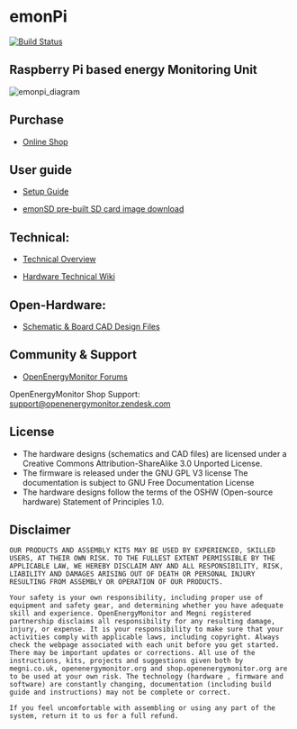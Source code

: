 # emonPi

[![Build Status](https://travis-ci.org/openenergymonitor/emonpi.svg?branch=master)](https://travis-ci.org/openenergymonitor/emonpi)

## Raspberry Pi based energy Monitoring Unit

![emonpi_diagram](docs/emonPi_System_Diagram.png)


## Purchase

- [Online Shop](https://shop.openenergymonitor.com/emonpi-2/)

## User guide

- [Setup Guide](https://guide.openenergymonitor.org/)

- [emonSD pre-built SD card image download](https://github.com/openenergymonitor/emonpi/wiki/emonSD-pre-built-SD-card-Download-&-Change-Log)


## Technical:

- [Technical Overview](https://guide.openenergymonitor.org/technical/emonpi)

- [Hardware Technical Wiki](http://wiki.openenergymonitor.org/index.php?title=EmonPi)


## Open-Hardware:

- [Schematic & Board CAD Design Files](https://github.com/openenergymonitor/emonpi/tree/master/hardware)

## Community & Support

- [OpenEnergyMonitor Forums](https://community.openenergymonitor.org)

OpenEnergyMonitor Shop Support: support@openenergymonitor.zendesk.com

## License

- The hardware designs (schematics and CAD files) are licensed under a Creative Commons Attribution-ShareAlike 3.0 Unported License.
- The firmware is released under the GNU GPL V3 license The documentation is subject to GNU Free Documentation License
- The hardware designs follow the terms of the OSHW (Open-source hardware) Statement of Principles 1.0.

## Disclaimer

```
OUR PRODUCTS AND ASSEMBLY KITS MAY BE USED BY EXPERIENCED, SKILLED USERS, AT THEIR OWN RISK. TO THE FULLEST EXTENT PERMISSIBLE BY THE APPLICABLE LAW, WE HEREBY DISCLAIM ANY AND ALL RESPONSIBILITY, RISK, LIABILITY AND DAMAGES ARISING OUT OF DEATH OR PERSONAL INJURY RESULTING FROM ASSEMBLY OR OPERATION OF OUR PRODUCTS.

Your safety is your own responsibility, including proper use of equipment and safety gear, and determining whether you have adequate skill and experience. OpenEnergyMonitor and Megni registered partnership disclaims all responsibility for any resulting damage, injury, or expense. It is your responsibility to make sure that your activities comply with applicable laws, including copyright. Always check the webpage associated with each unit before you get started. There may be important updates or corrections. All use of the instructions, kits, projects and suggestions given both by megni.co.uk, openenergymonitor.org and shop.openenergymonitor.org are to be used at your own risk. The technology (hardware , firmware and software) are constantly changing, documentation (including build guide and instructions) may not be complete or correct.

If you feel uncomfortable with assembling or using any part of the system, return it to us for a full refund.
```
